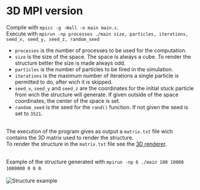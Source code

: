 # 3D MPI version

Compile with `mpicc -g -Wall -o main main.c`.
<br>
Execute with `mpirun -np processes ./main size, particles, iterations, seed_x, seed_y, seed_z, random_seed`
- `processes` is the number of processes to be used for the computation.
- `size` is the size of the space. The space is always a cube. To render the structure better the size is made always odd.
- `particles` is the number of particles to be fired in the simulation.
- `iterations` is the maximum number of iterations a single particle is permitted to do, after wich it is skipped.
- `seed_x`,  `seed_y` and `seed_z` are the coordinates for the initial stuck particle from wich the structure will generate. If given outside of the space coordinates, the center of the space is set.
- `random_seed` is the seed for the `rand()` function. If not given the seed is set to `3521`.

<br> The execution of the program gives as output a `matrix.txt` file wich contains the 3D matrix used to render the structure.
<br> To render the structure in the `matrix.txt` file see the [3D renderer](/3DRender/).

<br> Example of the structure generated with `mpirun -np 6 ./main 100 10000 1000000 0 0 0`.
<br> <br> 
<img src="https://user-images.githubusercontent.com/62235561/222979675-0867b7c5-ecc7-48ea-95ac-2b7851469c1a.png" title="Structure example">